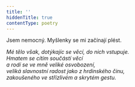 ```yaml
---
title: ''
hiddenTitle: true
contentType: poetry
---
```


<section>

Jsem nemocný. Myšlenky se mi začínají plést.

_Mé tělo však, dotýkajíc se věcí, do nich vstupuje.  
Hmatem se cítím součástí věcí  
a rodí se ve mně veliké osvobození,  
veliká slavnostní radost jako z hrdinského činu,  
zakoušeného ve střízlivém a skrytém gestu._

</section>
